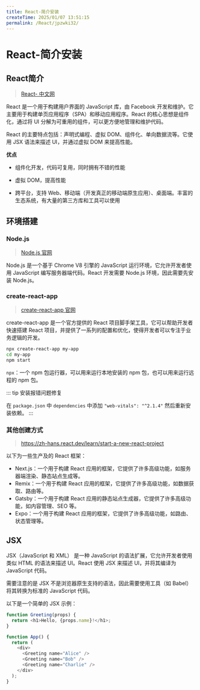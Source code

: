 ```yaml
---
title: React-简介安装
createTime: 2025/01/07 13:51:15
permalink: /React/jpzwki32/
---
```


# React-简介安装

## React简介

> [React- 中文网](https://zh-hans.react.dev/learn)

React 是一个用于构建用户界面的 JavaScript 库，由 Facebook 开发和维护。它主要用于构建单页应用程序（SPA）和移动应用程序。React 的核心思想是组件化，通过将 UI 分解为可重用的组件，可以更方便地管理和维护代码。


React 的主要特点包括：声明式编程、虚拟 DOM、组件化、单向数据流等。它使用 JSX 语法来描述 UI，并通过虚拟 DOM 来提高性能。


**优点**

-  组件化开发，代码可复用，同时拥有不错的性能
-  虚拟 DOM，提高性能

-  跨平台，支持 Web、移动端（开发真正的移动端原生应用）、桌面端。丰富的生态系统，有大量的第三方库和工具可以使用


## 环境搭建


### Node.js
> [Node.js 官网](https://nodejs.org/zh-cn/)

Node.js 是一个基于 Chrome V8 引擎的 JavaScript 运行环境，它允许开发者使用 JavaScript 编写服务器端代码。React 开发需要 Node.js 环境，因此需要先安装 Node.js。


### create-react-app

> [create-react-app 官网](https://create-react-app.dev/)

create-react-app 是一个官方提供的 React 项目脚手架工具，它可以帮助开发者快速搭建 React 项目，并提供了一系列的配置和优化，使得开发者可以专注于业务逻辑的开发。

```bash
npx create-react-app my-app
cd my-app
npm start
```

`npx`：一个 npm 包运行器，可以用来运行本地安装的 npm 包，也可以用来运行远程的 npm 包。


::: tip 安装报错问题修复

在 `package.json` 中 `dependencies` 中添加 `"web-vitals": "^2.1.4"` 然后重新安装依赖。
:::


### 其他创建方式

> https://zh-hans.react.dev/learn/start-a-new-react-project

以下为一些生产及的 React 框架：

- Next.js：一个用于构建 React 应用的框架，它提供了许多高级功能，如服务器端渲染、静态站点生成等。
- Remix：一个用于构建 React 应用的框架，它提供了许多高级功能，如数据获取、路由等。
- Gatsby：一个用于构建 React 应用的静态站点生成器，它提供了许多高级功能，如内容管理、SEO 等。
- Expo：一个用于构建 React 应用的框架，它提供了许多高级功能，如路由、状态管理等。



## JSX

JSX（JavaScript 和 XML） 是一种 JavaScript 的语法扩展，它允许开发者使用类似 HTML 的语法来描述 UI。React 使用 JSX 来描述 UI，并将其编译为 JavaScript 代码。

需要注意的是 JSX 不是浏览器原生支持的语法，因此需要使用工具（如 Babel）将其转换为标准的 JavaScript 代码。

以下是一个简单的 JSX 示例：
```js
function Greeting(props) {
  return <h1>Hello, {props.name}!</h1>;
}

function App() {
  return (
    <div>
      <Greeting name="Alice" />
      <Greeting name="Bob" />
      <Greeting name="Charlie" />
    </div>
  );
}
```